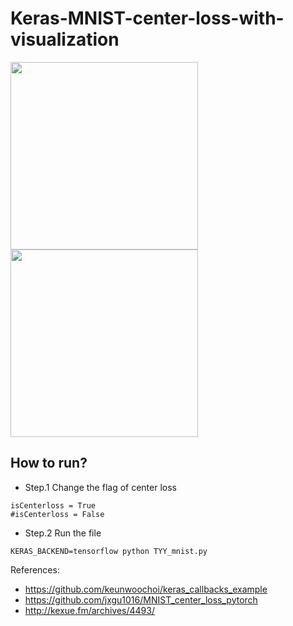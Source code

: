 # Keras-MNIST-center-loss-with-visualization


<img src="https://github.com/shamangary/Keras-MNIST-center-loss-with-visualization/blob/master/images/softmax_only/epoch%3D29.jpg" height="300"/> <img src="https://github.com/shamangary/Keras-MNIST-center-loss-with-visualization/blob/master/images/centerloss/epoch%3D29.jpg" height="300"/>


## How to run?
+ Step.1
Change the flag of center loss
```
isCenterloss = True
#isCenterloss = False
```
+ Step.2
Run the file
```
KERAS_BACKEND=tensorflow python TYY_mnist.py
```


References:
+ https://github.com/keunwoochoi/keras_callbacks_example
+ https://github.com/jxgu1016/MNIST_center_loss_pytorch
+ http://kexue.fm/archives/4493/
